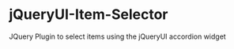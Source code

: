 jQueryUI-Item-Selector
======================

JQuery Plugin to select items using the jQueryUI accordion widget 
